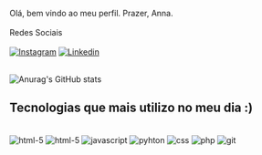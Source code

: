 Olá, bem vindo ao meu perfil. Prazer, Anna.
<br>
<br>
Redes Sociais
<br>
<br>
[![Instagram](https://img.shields.io/badge/Instagram-E4405F?style=for-the-badge&logo=instagram&logoColor=white)](https://www.instagram.com/annaallmeida__/)
[![Linkedin](https://img.shields.io/badge/LinkedIn-0077B5?style=for-the-badge&logo=linkedin&logoColor=white)](www.linkedin.com/in/anaalmeidaa)
<br>
<br>


![Anurag's GitHub stats](https://github-readme-stats.vercel.app/api?username=annaalmeida2003&show_icons=true&theme=dracula)



## Tecnologias que mais utilizo no meu dia :)

<div style = "display: inline_block"></br>

<img align="center"  alt="html-5" src = "https://img.shields.io/badge/HTML5-E34F26?style=for-the-badge&logo=html5&logoColor=white">
<img align="center"  alt="html-5" src = "https://img.shields.io/badge/Node.js-43853D?style=for-the-badge&logo=node.js&logoColor=white">
<img align="center"  alt="javascript" src = "https://img.shields.io/badge/JavaScript-323330?style=for-the-badge&logo=javascript&logoColor=F7DF1E">
<img align="center"  alt="pyhton" src = "https://img.shields.io/badge/Python-3776AB?style=for-the-badge&logo=python&logoColor=white">
<img align="center"  alt="css" src ="https://img.shields.io/badge/CSS-239120?&style=for-the-badge&logo=css3&logoColor=white" >
<img align="center"  alt="php" src ="https://img.shields.io/badge/PHP-777BB4?style=for-the-badge&logo=php&logoColor=white" >
<img align="center" alt= "git"  src="https://img.shields.io/badge/GIT-E44C30?style=for-the-badge&logo=git&logoColor=white">
